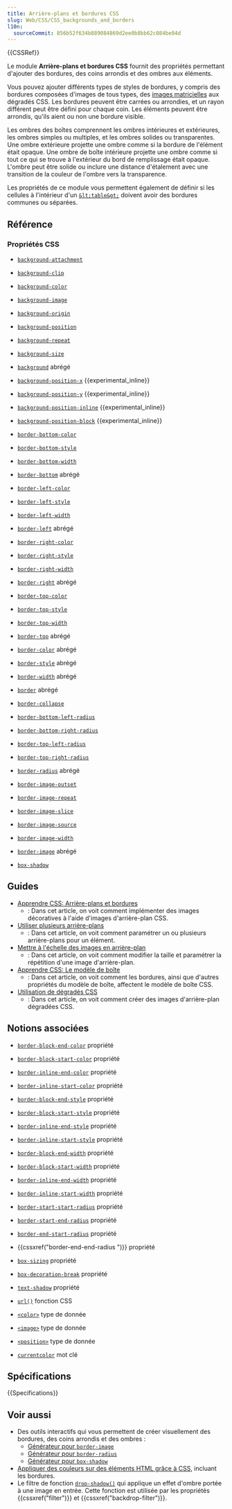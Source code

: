 ```yaml
---
title: Arrière-plans et bordures CSS
slug: Web/CSS/CSS_backgrounds_and_borders
l10n:
  sourceCommit: 856b52f634b889084869d2ee0b8bb62c084be04d
---
```


{{CSSRef}}

Le module **Arrière-plans et bordures CSS** fournit des propriétés permettant d'ajouter des bordures, des coins arrondis et des ombres aux éléments.

Vous pouvez ajouter différents types de styles de bordures, y compris des bordures composées d'images de tous types, des [images matricielles](https://fr.wikipedia.org/wiki/Image_matricielle) aux dégradés CSS. Les bordures peuvent être carrées ou arrondies, et un rayon différent peut être défini pour chaque coin. Les éléments peuvent être arrondis, qu'ils aient ou non une bordure visible.

Les ombres des boîtes comprennent les ombres intérieures et extérieures, les ombres simples ou multiples, et les ombres solides ou transparentes. Une ombre extérieure projette une ombre comme si la bordure de l'élément était opaque. Une ombre de boîte intérieure projette une ombre comme si tout ce qui se trouve à l'extérieur du bord de remplissage était opaque. L'ombre peut être solide ou inclure une distance d'étalement avec une transition de la couleur de l'ombre vers la transparence.

Les propriétés de ce module vous permettent également de définir si les cellules à l'intérieur d'un [`&lt;table&gt;`](/fr/docs/Web/HTML/Element/table) doivent avoir des bordures communes ou séparées.

## Référence

### Propriétés CSS

- [`background-attachment`](/fr/docs/Web/CSS/background-attachment)
- [`background-clip`](/fr/docs/Web/CSS/background-clip)
- [`background-color`](/fr/docs/Web/CSS/background-color)
- [`background-image`](/fr/docs/Web/CSS/background-image)
- [`background-origin`](/fr/docs/Web/CSS/background-origin)
- [`background-position`](/fr/docs/Web/CSS/background-position)
- [`background-repeat`](/fr/docs/Web/CSS/background-repeat)
- [`background-size`](/fr/docs/Web/CSS/background-size)
- [`background`](/fr/docs/Web/CSS/background) abrégé
- [`background-position-x`](/fr/docs/Web/CSS/background-position-x) {{experimental_inline}}
- [`background-position-y`](/fr/docs/Web/CSS/background-position-y) {{experimental_inline}}
- [`background-position-inline`](/fr/docs/Web/CSS/background-position-inline) {{experimental_inline}}
- [`background-position-block`](/fr/docs/Web/CSS/background-position-block) {{experimental_inline}}

- [`border-bottom-color`](/fr/docs/Web/CSS/border-bottom-color)
- [`border-bottom-style`](/fr/docs/Web/CSS/border-bottom-style)
- [`border-bottom-width`](/fr/docs/Web/CSS/border-bottom-width)
- [`border-bottom`](/fr/docs/Web/CSS/border-bottom) abrégé
- [`border-left-color`](/fr/docs/Web/CSS/border-left-color)
- [`border-left-style`](/fr/docs/Web/CSS/border-left-style)
- [`border-left-width`](/fr/docs/Web/CSS/border-left-width)
- [`border-left`](/fr/docs/Web/CSS/border-left) abrégé
- [`border-right-color`](/fr/docs/Web/CSS/border-right-color)
- [`border-right-style`](/fr/docs/Web/CSS/border-right-style)
- [`border-right-width`](/fr/docs/Web/CSS/border-right-width)
- [`border-right`](/fr/docs/Web/CSS/border-right) abrégé
- [`border-top-color`](/fr/docs/Web/CSS/border-top-color)
- [`border-top-style`](/fr/docs/Web/CSS/border-top-style)
- [`border-top-width`](/fr/docs/Web/CSS/border-top-width)
- [`border-top`](/fr/docs/Web/CSS/border-top) abrégé
- [`border-color`](/fr/docs/Web/CSS/border-color) abrégé
- [`border-style`](/fr/docs/Web/CSS/border-style) abrégé
- [`border-width`](/fr/docs/Web/CSS/border-width) abrégé
- [`border`](/fr/docs/Web/CSS/border) abrégé

- [`border-collapse`](/fr/docs/Web/CSS/border-collapse)

- [`border-bottom-left-radius`](/fr/docs/Web/CSS/border-bottom-left-radius)
- [`border-bottom-right-radius`](/fr/docs/Web/CSS/border-bottom-right-radius)
- [`border-top-left-radius`](/fr/docs/Web/CSS/border-top-left-radius)
- [`border-top-right-radius`](/fr/docs/Web/CSS/border-top-right-radius)
- [`border-radius`](/fr/docs/Web/CSS/border-radius) abrégé

- [`border-image-outset`](/fr/docs/Web/CSS/border-image-outset)
- [`border-image-repeat`](/fr/docs/Web/CSS/border-image-repeat)
- [`border-image-slice`](/fr/docs/Web/CSS/border-image-slice)
- [`border-image-source`](/fr/docs/Web/CSS/border-image-source)
- [`border-image-width`](/fr/docs/Web/CSS/border-image-width)
- [`border-image`](/fr/docs/Web/CSS/border-image) abrégé

- [`box-shadow`](/fr/docs/Web/CSS/box-shadow)

## Guides

- [Apprendre CSS: Arrière-plans et bordures](/fr/docs/Learn/CSS/Building_blocks/Backgrounds_and_borders)
  - : Dans cet article, on voit comment implémenter des images décoratives à l'aide d'images d'arrière-plan CSS.
- [Utiliser plusieurs arrière-plans](/fr/docs/Web/CSS/CSS_Backgrounds_and_Borders/Using_multiple_backgrounds)
  - : Dans cet article, on voit comment paramétrer un ou plusieurs arrière-plans pour un élément.
- [Mettre à l'échelle des images en arrière-plan](/fr/docs/Web/CSS/CSS_Backgrounds_and_Borders/Scaling_background_images)
  - : Dans cet article, on voit comment modifier la taille et paramétrer la répétition d'une image d'arrière-plan.
- [Apprendre CSS: Le modèle de boîte](/fr/docs/Learn/CSS/Building_blocks/The_box_model)
  - : Dans cet article, on voit comment les bordures, ainsi que d'autres propriétés du modèle de boîte, affectent le modèle de boîte CSS.
- [Utilisation de dégradés CSS](/fr/docs/Web/CSS/CSS_images/Using_CSS_gradients)
  - : Dans cet article, on voit comment créer des images d'arrière-plan dégradées CSS.

## Notions associées

- [`border-block-end-color`](/fr/docs/Web/CSS/border-block-end-color) propriété
- [`border-block-start-color`](/fr/docs/Web/CSS/border-block-start-color) propriété
- [`border-inline-end-color`](/fr/docs/Web/CSS/border-inline-end-color) propriété
- [`border-inline-start-color`](/fr/docs/Web/CSS/border-inline-start-color) propriété
- [`border-block-end-style`](/fr/docs/Web/CSS/border-block-end-style) propriété
- [`border-block-start-style`](/fr/docs/Web/CSS/border-block-start-style) propriété
- [`border-inline-end-style`](/fr/docs/Web/CSS/border-inline-end-style) propriété
- [`border-inline-start-style`](/fr/docs/Web/CSS/border-inline-start-style) propriété
- [`border-block-end-width`](/fr/docs/Web/CSS/border-block-end-width) propriété
- [`border-block-start-width`](/fr/docs/Web/CSS/border-block-start-width) propriété
- [`border-inline-end-width`](/fr/docs/Web/CSS/border-inline-end-width) propriété
- [`border-inline-start-width`](/fr/docs/Web/CSS/border-inline-start-width) propriété

- [`border-start-start-radius`](/fr/docs/Web/CSS/border-start-start-radius) propriété
- [`border-start-end-radius`](/fr/docs/Web/CSS/border-start-end-radius) propriété
- [`border-end-start-radius`](/fr/docs/Web/CSS/border-end-start-radius) propriété
- {{cssxref("border-end-end-radius ")}} propriété

- [`box-sizing`](/fr/docs/Web/CSS/box-sizing) propriété
- [`box-decoration-break`](/fr/docs/Web/CSS/box-decoration-break) propriété
- [`text-shadow`](/fr/docs/Web/CSS/text-shadow) propriété

- [`url()`](/fr/docs/Web/CSS/url) fonction CSS
- [`<color>`](/fr/docs/Web/CSS/color) type de donnée
- [`<image>`](/fr/docs/Web/CSS/image) type de donnée
- [`<position>`](/fr/docs/Web/CSS/position) type de donnée

- [`currentcolor`](/fr/docs/Web/CSS/color_value#currentcolor_keyword) mot clé

## Spécifications

{{Specifications}}

## Voir aussi

- Des outils interactifs qui vous permettent de créer visuellement des bordures, des coins arrondis et des ombres :
  - [Générateur pour `border-image`](/fr/docs/Web/CSS/Arrière-plans_et_bordures_CSS/Générateur_border-image)
  - [Générateur pour `border-radius`](/fr/docs/Web/CSS/Arrière-plans_et_bordures_CSS/Générateur_border-radius)
  - [Générateur pour `box-shadow`](/fr/docs/Web/CSS/Modèle_de_boîte_CSS/Générateur_box-shadow)
- [Appliquer des couleurs sur des éléments HTML grâce à CSS](/fr/docs/Web/CSS/CSS_colors/Applying_color), incluant les bordures.
- Le filtre de fonction [`drop-shadow()`](/fr/docs/Web/CSS/filter-function/drop-shadow) qui applique un effet d'ombre portée à  une image en entrée. Cette fonction est utilisée par les propriétés {{cssxref("filter")}} et {{cssxref("backdrop-filter")}}.
